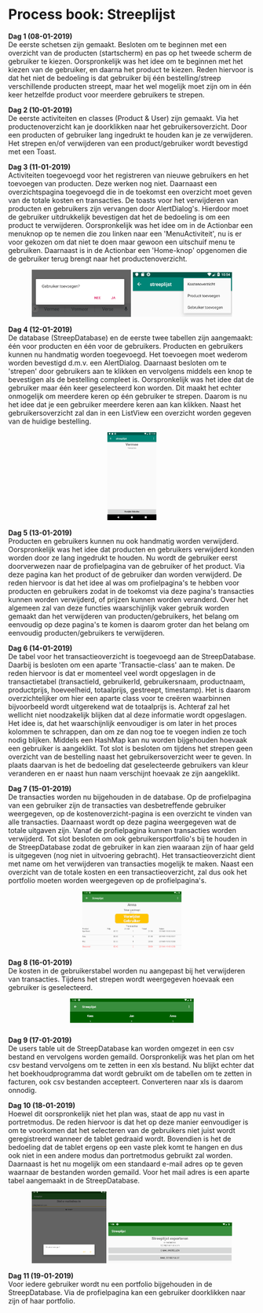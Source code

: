 # Process book: Streeplijst  

**Dag 1 (08-01-2019)**   
De eerste schetsen zijn gemaakt. Besloten om te beginnen met een overzicht van de producten (startscherm) en
pas op het tweede scherm de gebruiker te kiezen. Oorspronkelijk was het idee om te beginnen met 
het kiezen van de gebruiker, en daarna het product te kiezen. Reden hiervoor is dat het niet de bedoeling 
is dat gebruiker bij één bestelling/streep verschillende producten streept, maar het wel mogelijk moet zijn om in één
keer hetzelfde product voor meerdere gebruikers te strepen.

   
**Dag 2 (10-01-2019)**   
De eerste activiteiten en classes (Product & User) zijn gemaakt. Via het productenoverzicht kan je doorklikken
naar het gebruikersoverzicht. Door een producten of gebruiker lang ingedrukt te houden kan je ze verwijderen. Het strepen en/of 
verwijderen van een product/gebruiker wordt bevestigd met een Toast.

**Dag 3 (11-01-2019)**   
Activiteiten toegevoegd voor het registreren van nieuwe gebruikers en het toevoegen van producten. Deze werken nog niet.
Daarnaast een overzichtspagina toegevoegd die in de toekomst een overzicht moet geven van de totale kosten en transacties.
De toasts voor het verwijderen van producten en gebruikers zijn vervangen door AlertDialog's. Hierdoor moet de gebruiker
uitdrukkelijk bevestigen dat het de bedoeling is om een product te verwijderen. Oorspronkelijk was het idee
om in de Actionbar een menuknop op te nemen die zou linken naar een 'MenuActiviteit', nu is er voor gekozen om dat niet
te doen maar gewoon een uitschuif menu te gebruiken. Daarnaast is in de Actionbar een 'Home-knop' opgenomen
die de gebruiker terug brengt naar het productenoverzicht.

<p align="center">
  <img src="https://github.com/AnneHS/Streeplijst/blob/master/app/doc/processDoc/AlertDialog.PNG" height="5%" width="40%"/> <img
  src="https://github.com/AnneHS/Streeplijst/blob/master/app/doc/processDoc/ActionbarMenu.PNG" height="5%" width="40%"/>  
</p>


 **Dag 4 (12-01-2019)**   
 De database (StreepDatabase) en de eerste twee tabellen zijn aangemaakt: één voor producten en één voor de gebruikers. Producten en gebruikers kunnen nu handmatig worden toegevoegd. Het toevoegen moet wederom worden bevestigd d.m.v. een AlertDialog. Daarnaast besloten om te 'strepen' door gebruikers aan te klikken en vervolgens middels een knop te bevestigen als de bestelling compleet is. Oorspronkelijk was het idee dat de gebruiker maar één keer geselecteerd kon worden. Dit maakt het echter onmogelijk om meerdere keren op één gebruiker te strepen. Daarom is nu het idee dat je een gebruiker meerdere keren aan kan klikken. Naast het gebruikersoverzicht zal dan in een 
ListView een overzicht worden gegeven van de huidige bestelling.

<p align="center">
  <img src="https://github.com/AnneHS/Streeplijst/blob/master/app/doc/processDoc/profiel.png" height="5%" width="20%"/>  
</p>


**Dag 5 (13-01-2019)**   
Producten en gebruikers kunnen nu ook handmatig worden verwijderd. Oorspronkelijk was het idee dat producten en gebruikers verwijderd konden worden door ze lang ingedrukt te houden. Nu wordt de gebruiker eerst doorverwezen naar de profielpagina van de gebruiker of het product. Via deze pagina kan het product of de gebruiker dan worden verwijderd. De reden hiervoor is dat het idee al was om  profielpagina's te hebben voor producten en gebruikers zodat in de toekomst via deze pagina's transacties kunnen worden verwijderd, of prijzen kunnen worden veranderd. Over het algemeen zal van deze functies waarschijnlijk vaker gebruik worden gemaakt dan het verwijderen van producten/gebruikers, het belang om eenvoudig op deze pagina's te komen is daarom groter dan het belang om eenvoudig producten/gebruikers te verwijderen. 

**Dag 6 (14-01-2019)**     
De tabel voor het transactieoverzicht is toegevoegd aan de StreepDatabase. Daarbij is besloten om een aparte 'Transactie-class' aan te 
maken. De reden hiervoor is dat er momenteel veel wordt opgeslagen in de transactietabel (transactieId, gebruikerId, gebruikersnaam, productnaam, productprijs, hoeveelheid, totaalprijs, gestreept, timestamp). Het is daarom overzichtelijker om hier een aparte class voor te creëren waarbinnen bijvoorbeeld wordt uitgerekend wat de totaalprijs is. Achteraf zal het wellicht niet noodzakelijk blijken dat al deze informatie wordt opgeslagen. Het idee is, dat het waarschijnlijk eenvoudiger is om later in het proces kolommen te schrappen, dan om ze dan nog toe te voegen indien ze toch nodig blijken.
Middels een HashMap kan nu worden bijgehouden hoevaak een gebruiker is aangeklikt. Tot slot is besloten om tijdens het strepen geen overzicht van de bestelling naast het gebruikersoverzicht weer te geven. In plaats daarvan is het de bedoeling dat geselecteerde gebruikers van kleur veranderen en er naast hun naam verschijnt hoevaak ze zijn aangeklikt.


**Dag 7 (15-01-2019)**  
De transacties worden nu bijgehouden in de database. Op de profielpagina van een gebruiker zijn de transacties van desbetreffende gebruiker weergegeven, op de kostenoverzicht-pagina is een overzicht te vinden van alle transacties. Daarnaast wordt op deze pagina weergegeven wat de totale uitgaven zijn. Vanaf de profielpagina kunnen transacties worden verwijderd. Tot slot besloten om ook gebruikersportfolio's bij te houden in de StreepDatabase zodat de gebruiker in kan zien waaraan zijn of haar geld is uitgegeven (nog niet in uitvoering gebracht). Het transactieoverzicht dient met name om het verwijderen van transacties mogelijk te maken. Naast een overzicht van de totale kosten en een transactieoverzicht, zal dus ook het portfolio moeten worden weergegeven op de profielpagina's. 

<p align="center">
  <img src="https://github.com/AnneHS/Streeplijst/blob/master/app/doc/processDoc/userTransactions.PNG" height="5%" width="40%"/>  
</p>

**Dag 8 (16-01-2019)**  
De kosten in de gebruikerstabel worden nu aangepast bij het verwijderen van transacties. Tijdens het strepen wordt weergegeven hoevaak een gebruiker is geselecteerd.   

<p align="center">
  <img src="https://github.com/AnneHS/Streeplijst/blob/master/app/doc/processDoc/selectUsers.PNG" height="5%" width="50%"/>  
</p>

**Dag 9 (17-01-2019)**    
De users table uit de StreepDatabase kan worden omgezet in een csv bestand en vervolgens worden gemaild. Oorspronkelijk was het plan om het csv bestand vervolgens om te zetten in een xls bestand. Nu blijkt echter dat het boekhoudprogramma dat wordt gebruikt om de tabellen om te zetten in facturen, ook csv bestanden accepteert. Converteren naar xls is daarom onnodig.

**Dag 10 (18-01-2019)**    
Hoewel dit oorspronkelijk niet het plan was, staat de app nu vast in portretmodus. De reden hiervoor is dat het op deze manier eenvoudiger is om te voorkomen dat het selecteren van de gebruikers niet juist wordt geregistreerd wanneer de tablet gedraaid wordt. Bovendien is het de bedoeling dat de tablet ergens op een vaste plek komt te hangen en dus ook niet in een andere modus dan portretmodus gebruikt zal worden. Daarnaast is het nu mogelijk om een standaard e-mail adres op te geven waarnaar de bestanden worden gemaild. Voor het mail adres is een aparte tabel aangemaakt in de StreepDatabase.

<p align="center">
  <img src="https://github.com/AnneHS/Streeplijst/blob/master/app/doc/processDoc/addEmail.PNG" height="5%" width="30%"/> <img
   src="https://github.com/AnneHS/Streeplijst/blob/master/app/doc/processDoc/ExportMail.PNG" height="5%" width="50%"/>                   </p>                                                                                                   

**Dag 11 (19-01-2019)**   
Voor iedere gebruiker wordt nu een portfolio bijgehouden in de StreepDatabase. Via de profielpagina kan een gebruiker doorklikken naar zijn of haar portfolio.
